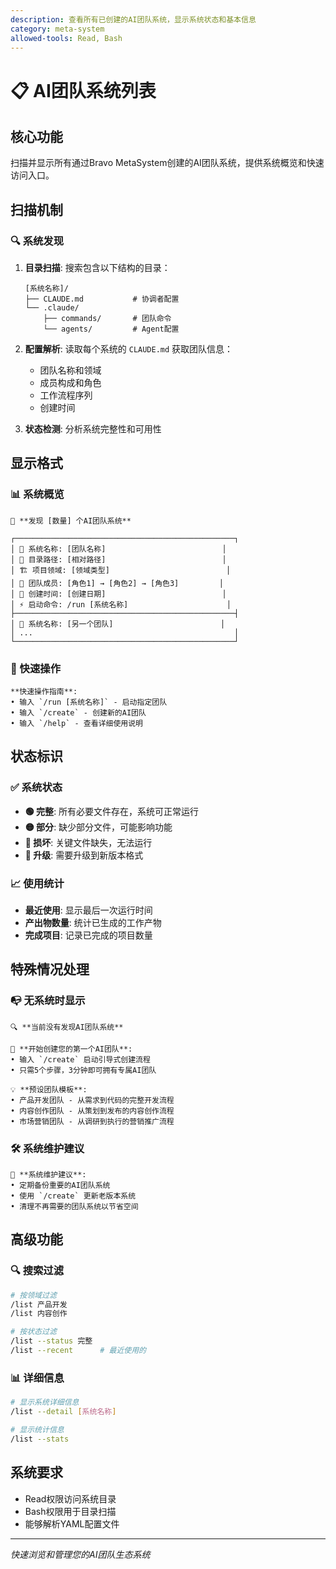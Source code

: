 ```yaml
---
description: 查看所有已创建的AI团队系统，显示系统状态和基本信息
category: meta-system
allowed-tools: Read, Bash
---
```


# 📋 AI团队系统列表

## 核心功能
扫描并显示所有通过Bravo MetaSystem创建的AI团队系统，提供系统概览和快速访问入口。

## 扫描机制

### 🔍 系统发现
1. **目录扫描**: 搜索包含以下结构的目录：
   ```
   [系统名称]/
   ├── CLAUDE.md           # 协调者配置
   └── .claude/
       ├── commands/       # 团队命令
       └── agents/         # Agent配置
   ```

2. **配置解析**: 读取每个系统的 `CLAUDE.md` 获取团队信息：
   - 团队名称和领域
   - 成员构成和角色
   - 工作流程序列
   - 创建时间

3. **状态检测**: 分析系统完整性和可用性

## 显示格式

### 📊 系统概览
```
🏢 **发现 [数量] 个AI团队系统**

┌─────────────────────────────────────────────────┐
│ 🎯 系统名称: [团队名称]                          │
│ 📂 目录路径: [相对路径]                          │
│ 🏗️ 项目领域: [领域类型]                          │
│ 👥 团队成员: [角色1] → [角色2] → [角色3]         │
│ 📅 创建时间: [创建日期]                          │
│ ⚡ 启动命令: /run [系统名称]                      │
├─────────────────────────────────────────────────┤
│ 🎯 系统名称: [另一个团队]                        │
│ ...                                             │
└─────────────────────────────────────────────────┘
```

### 🚀 快速操作
```
**快速操作指南**:
• 输入 `/run [系统名称]` - 启动指定团队
• 输入 `/create` - 创建新的AI团队
• 输入 `/help` - 查看详细使用说明
```

## 状态标识

### ✅ 系统状态
- **🟢 完整**: 所有必要文件存在，系统可正常运行
- **🟡 部分**: 缺少部分文件，可能影响功能
- **🔴 损坏**: 关键文件缺失，无法运行
- **🔧 升级**: 需要升级到新版本格式

### 📈 使用统计
- **最近使用**: 显示最后一次运行时间
- **产出物数量**: 统计已生成的工作产物
- **完成项目**: 记录已完成的项目数量

## 特殊情况处理

### 📭 无系统时显示
```
🔍 **当前没有发现AI团队系统**

🌟 **开始创建您的第一个AI团队**:
• 输入 `/create` 启动引导式创建流程
• 只需5个步骤，3分钟即可拥有专属AI团队

💡 **预设团队模板**:
• 产品开发团队 - 从需求到代码的完整开发流程
• 内容创作团队 - 从策划到发布的内容创作流程  
• 市场营销团队 - 从调研到执行的营销推广流程
```

### 🛠️ 系统维护建议
```
🔧 **系统维护建议**:
• 定期备份重要的AI团队系统
• 使用 `/create` 更新老版本系统
• 清理不再需要的团队系统以节省空间
```

## 高级功能

### 🔍 搜索过滤
```bash
# 按领域过滤
/list 产品开发
/list 内容创作

# 按状态过滤  
/list --status 完整
/list --recent      # 最近使用的
```

### 📊 详细信息
```bash
# 显示系统详细信息
/list --detail [系统名称]

# 显示统计信息
/list --stats
```

## 系统要求
- Read权限访问系统目录
- Bash权限用于目录扫描
- 能够解析YAML配置文件

---
*快速浏览和管理您的AI团队生态系统*